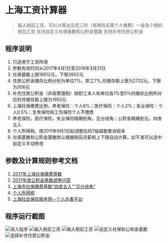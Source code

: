 # 上海工资计算器
> 输入税前工资，可以计算出交完三险（有两险无需个人缴费）一金及个税的税后工资
> 支持自定义社保基数和公积金基数
> 支持补充住房公积金

## 程序说明
1. 只适用于工资所得
2. 参数有效时间从2017年4月1日至2018年3月31日
3. 社保基数上限19512元，下限3902元
4. 住房公积金缴存比例分别为单位7%，职工7%,月缴存额上限为2732元，下限为306元
5. 补充住房公积金（非政策强制）按职工本人和单位各1%至5%的缴存比例所对应的月缴存额上限为1952元
6. 上海社保缴费比例，养老保险：个人8%；医疗保险：个人2%；失业保险：个人0.5%；生育保险和工伤保险个人不缴费
7. 养老保险，医疗保险，失业保险精确到角，见分进角；公积金精确到元，四舍五入
8. 个人所得税，按2011年9月1日起调整后的7级超额累进税率
9. 社保基数和公积金基数默认根据税前月薪和上下限自动计算，如不准可以选中自定义手动修改

## 参数及计算规则参考文档
1. [2017年上海社保缴费基数](http://shanghai.chashebao.com/ziliao/17339.html)
2. [2017年度公积金基数调整问答](http://www.shgjj.com/static/jstz/j-wenda.htm)
3. [上海市社保缴费基数"四舍五入""见分进角"](http://www.rrb365.com/news/20150706050552.html)
4. [个人所得税](https://baike.baidu.com/item/%E4%B8%AA%E4%BA%BA%E6%89%80%E5%BE%97%E7%A8%8E#2_4)
5. [上海社会保险服务网--个人办事平台](http://www.12333sh.gov.cn/sbsjb/wzb/226.jsp)

## 程序运行截图
![进入程序](https://raw.githubusercontent.com/zhaiyz/salarycalculator/master/README_FILES/1.jpg)
![输入税前工资](https://raw.githubusercontent.com/zhaiyz/salarycalculator/master/README_FILES/2.jpg)
![输入税前工资](https://raw.githubusercontent.com/zhaiyz/salarycalculator/master/README_FILES/3.jpg)
![自定义社保和公和金基数](https://raw.githubusercontent.com/zhaiyz/salarycalculator/master/README_FILES/4.jpg)
![选择补充住房公积金](https://raw.githubusercontent.com/zhaiyz/salarycalculator/master/README_FILES/5.jpg)
